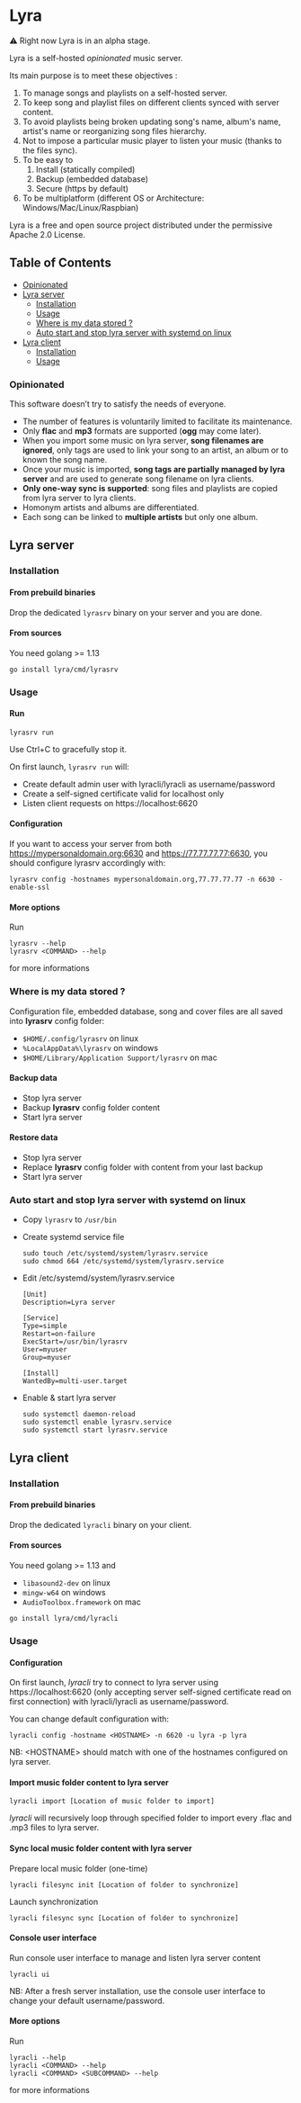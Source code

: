 # Lyra

⚠ Right now Lyra is in an alpha stage.

Lyra is a self-hosted *opinionated* music server.

Its main purpose is to meet these objectives :

1. To manage songs and playlists on a self-hosted server.
2. To keep song and playlist files on different clients synced with server content.
3. To avoid playlists being broken updating song's name, album's name, artist's name or reorganizing song files hierarchy.
4. Not to impose a particular music player to listen your music (thanks to the files sync).
5. To be easy to
    1. Install (statically compiled)
    2. Backup (embedded database)
    3. Secure (https by default)
6. To be multiplatform (different OS or Architecture: Windows/Mac/Linux/Raspbian)

Lyra is a free and open source project distributed under the permissive Apache 2.0 License. 

## Table of Contents
- [Opinionated](#opinionated)
- [Lyra server](#lyra-server)
  - [Installation](#installation)
  - [Usage](#usage)
  - [Where is my data stored ?](#where-is-my-data-stored-)
  - [Auto start and stop lyra server with systemd on linux](#auto-start-and-stop-lyra-server-with-systemd-on-linux)
- [Lyra client](#lyra-client)
  - [Installation](#installation-1)
  - [Usage](#usage-1)

### Opinionated

This software doesn’t try to satisfy the needs of everyone.

- The number of features is voluntarily limited to facilitate its maintenance.
- Only **flac** and **mp3** formats are supported (**ogg** may come later).
- When you import some music on lyra server, **song filenames are ignored**, only tags are used to link your song to an artist, an album or to known the song name.
- Once your music is imported, **song tags are partially managed by lyra server** and are used to generate song filename on lyra clients.
- **Only one-way sync is supported**:  song files and playlists are copied from lyra server to lyra clients.
- Homonym artists and albums are differentiated.
- Each song can be linked to **multiple artists** but only one album.

## Lyra server

### Installation

#### From prebuild binaries

Drop the dedicated `lyrasrv` binary on your server and you are done.

#### From sources

You need golang >= 1.13

```
go install lyra/cmd/lyrasrv
```

### Usage

#### Run

```
lyrasrv run
```

Use Ctrl+C to gracefully stop it.

On first launch, `lyrasrv run` will:
- Create default admin user with lyracli/lyracli as username/password
- Create a self-signed certificate valid for localhost only
- Listen client requests on https://localhost:6620

#### Configuration

If you want to access your server from both https://mypersonaldomain.org:6630 and https://77.77.77.77:6630, you should configure lyrasrv accordingly with:

```
lyrasrv config -hostnames mypersonaldomain.org,77.77.77.77 -n 6630 -enable-ssl
```

#### More options

Run 

```
lyrasrv --help
lyrasrv <COMMAND> --help
```

for more informations

### Where is my data stored ?

Configuration file, embedded database, song and cover files are all saved into **lyrasrv** config folder: 

- `$HOME/.config/lyrasrv` on linux
- `%LocalAppData%\lyrasrv` on windows
- `$HOME/Library/Application Support/lyrasrv` on mac

#### Backup data

- Stop lyra server
- Backup **lyrasrv** config folder content
- Start lyra server

#### Restore data

- Stop lyra server
- Replace **lyrasrv** config folder with content from your last backup
- Start lyra server

### Auto start and stop lyra server with systemd on linux

- Copy `lyrasrv` to `/usr/bin`
- Create systemd service file

    ```
    sudo touch /etc/systemd/system/lyrasrv.service
    sudo chmod 664 /etc/systemd/system/lyrasrv.service
    ```

- Edit /etc/systemd/system/lyrasrv.service

    ```
    [Unit]
    Description=Lyra server
    
    [Service]
    Type=simple
    Restart=on-failure
    ExecStart=/usr/bin/lyrasrv
    User=myuser
    Group=myuser
    
    [Install]
    WantedBy=multi-user.target
    ```

- Enable & start lyra server

    ```
    sudo systemctl daemon-reload
    sudo systemctl enable lyrasrv.service
    sudo systemctl start lyrasrv.service
    ```
    
## Lyra client

### Installation

#### From prebuild binaries

Drop the dedicated `lyracli` binary on your client.

#### From sources

You need golang >= 1.13 and
- `libasound2-dev` on linux
- `mingw-w64` on windows
- `AudioToolbox.framework` on mac

```
go install lyra/cmd/lyracli
```

### Usage

#### Configuration

On first launch, *lyracli* try to connect to lyra server using https://localhost:6620
(only accepting server self-signed certificate read on first connection) with lyracli/lyracli as username/password.

You can change default configuration with:

```
lyracli config -hostname <HOSTNAME> -n 6620 -u lyra -p lyra
```

NB: \<HOSTNAME\> should match with one of the hostnames configured on lyra server.

#### Import music folder content to lyra server

```
lyracli import [Location of music folder to import]
```

*lyracli* will recursively loop through specified folder to import every .flac and .mp3 files to lyra server.

#### Sync local music folder content with lyra server

Prepare local music folder (one-time)
```
lyracli filesync init [Location of folder to synchronize]
```

Launch synchronization
```
lyracli filesync sync [Location of folder to synchronize]
```

#### Console user interface

Run console user interface to manage and listen lyra server content

```
lyracli ui
```

NB: After a fresh server installation, use the console user interface to change your default username/password.

#### More options

Run 

```
lyracli --help
lyracli <COMMAND> --help
lyracli <COMMAND> <SUBCOMMAND> --help
```

for more informations
